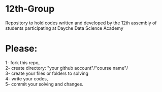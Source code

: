 # 12th-Group
Repository to hold codes written and developed by the 12th assembly of students participating at Dayche Data Science Academy

# Please: 
1- fork this repo, <br />
2- create directory: "your github account"/"course name"/ <br />
3- create your files or folders to solving <br />
4- write your codes, <br />
5- commit your solving and changes. <br />
